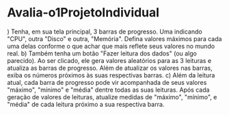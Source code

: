 # Avalia-o1ProjetoIndividual
) Tenha, em sua tela principal, 3 barras de progresso. Uma indicando "CPU", outra "Disco" e outra, "Memória". Defina valores máximos para cada uma delas conforme o que achar que mais reflete seus valores no mundo real.  b) Também tenha um botão "Fazer leitura dos dados" (ou algo parecido). Ao ser clicado, ele gera valores aleatórios para as 3 leituras e atualiza as barras de progresso. Além de atualizar os valores nas barras, exiba os números próximos às suas respectivas barras.  c)  Além da leitura atual, cada barra de progresso pode vir acompanhada de seus valores "máximo", "mínimo" e "média" dentre todas as suas leituras.  Após cada geração de valores de leituras, atualize medidas de "máximo", "mínimo", e "média" de cada leitura próximo a sua respectiva barra.
